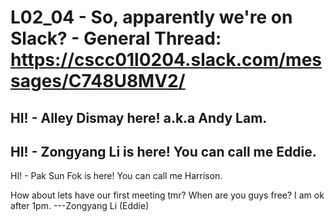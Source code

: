 # L02_04 - So, apparently we're on Slack? - General Thread: https://cscc01l0204.slack.com/messages/C748U8MV2/

HI! - Alley Dismay here! a.k.a Andy Lam.
---
HI! - Zongyang Li is here! You can call me Eddie.
--
HI! - Pak Sun Fok is here! You can call me Harrison.




How about lets have our first meeting tmr? When are you guys free? I am ok after 1pm. ---Zongyang Li (Eddie)
